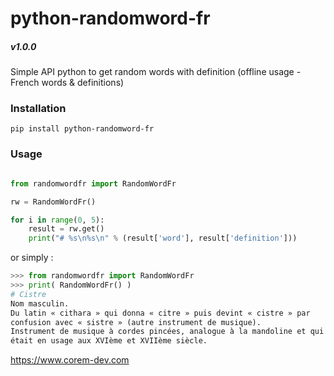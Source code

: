 # python-randomword-fr

##### v1.0.0

Simple API python to get random words with definition (offline usage - French words & definitions)

### Installation

`pip install python-randomword-fr`


### Usage

```python

from randomwordfr import RandomWordFr

rw = RandomWordFr()

for i in range(0, 5):
    result = rw.get()
    print("# %s\n%s\n" % (result['word'], result['definition']))

```

or simply :

```python
>>> from randomwordfr import RandomWordFr
>>> print( RandomWordFr() )
# Cistre
Nom masculin.
Du latin « cithara » qui donna « citre » puis devint « cistre » par
confusion avec « sistre » (autre instrument de musique).
Instrument de musique à cordes pincées, analogue à la mandoline et qui
était en usage aux XVIème et XVIIème siècle.
```

https://www.corem-dev.com

